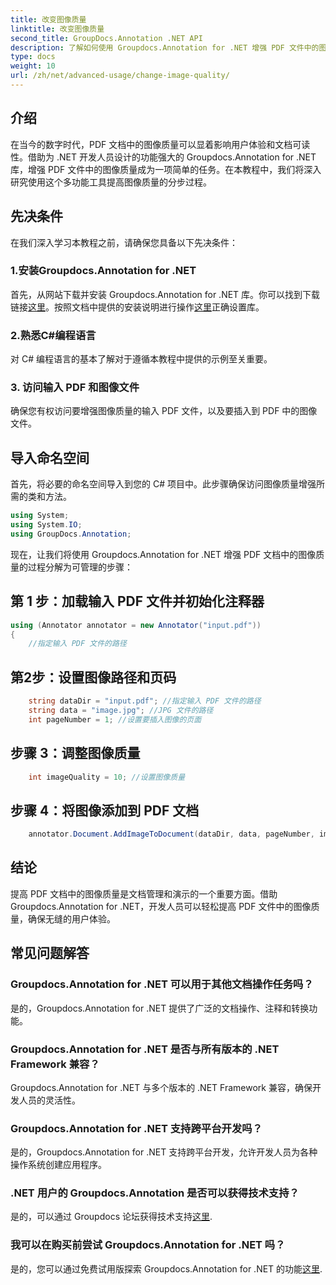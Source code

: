 ```yaml
---
title: 改变图像质量
linktitle: 改变图像质量
second_title: GroupDocs.Annotation .NET API
description: 了解如何使用 Groupdocs.Annotation for .NET 增强 PDF 文件中的图像质量。请遵循我们的分步指南。
type: docs
weight: 10
url: /zh/net/advanced-usage/change-image-quality/
---
```

## 介绍
在当今的数字时代，PDF 文档中的图像质量可以显着影响用户体验和文档可读性。借助为 .NET 开发人员设计的功能强大的 Groupdocs.Annotation for .NET 库，增强 PDF 文件中的图像质量成为一项简单的任务。在本教程中，我们将深入研究使用这个多功能工具提高图像质量的分步过程。
## 先决条件
在我们深入学习本教程之前，请确保您具备以下先决条件：
### 1.安装Groupdocs.Annotation for .NET
首先，从网站下载并安装 Groupdocs.Annotation for .NET 库。你可以找到下载链接[这里](https://releases.groupdocs.com/annotation/net/)。按照文档中提供的安装说明进行操作[这里](https://reference.groupdocs.com/annotation/net/)正确设置库。
### 2.熟悉C#编程语言
对 C# 编程语言的基本了解对于遵循本教程中提供的示例至关重要。
### 3. 访问输入 PDF 和图像文件
确保您有权访问要增强图像质量的输入 PDF 文件，以及要插入到 PDF 中的图像文件。

## 导入命名空间
首先，将必要的命名空间导入到您的 C# 项目中。此步骤确保访问图像质量增强所需的类和方法。

```csharp
using System;
using System.IO;
using GroupDocs.Annotation;
```

现在，让我们将使用 Groupdocs.Annotation for .NET 增强 PDF 文档中的图像质量的过程分解为可管理的步骤：
## 第 1 步：加载输入 PDF 文件并初始化注释器
```csharp
using (Annotator annotator = new Annotator("input.pdf"))
{
    //指定输入 PDF 文件的路径
```
## 第2步：设置图像路径和页码
```csharp
    string dataDir = "input.pdf"; //指定输入 PDF 文件的路径
    string data = "image.jpg"; //JPG 文件的路径
    int pageNumber = 1; //设置要插入图像的页面
```
## 步骤 3：调整图像质量
```csharp
    int imageQuality = 10; //设置图像质量
```
## 步骤 4：将图像添加到 PDF 文档
```csharp
    annotator.Document.AddImageToDocument(dataDir, data, pageNumber, imageQuality);
```

## 结论
提高 PDF 文档中的图像质量是文档管理和演示的一个重要方面。借助 Groupdocs.Annotation for .NET，开发人员可以轻松提高 PDF 文件中的图像质量，确保无缝的用户体验。
## 常见问题解答
### Groupdocs.Annotation for .NET 可以用于其他文档操作任务吗？
是的，Groupdocs.Annotation for .NET 提供了广泛的文档操作、注释和转换功能。
### Groupdocs.Annotation for .NET 是否与所有版本的 .NET Framework 兼容？
Groupdocs.Annotation for .NET 与多个版本的 .NET Framework 兼容，确保开发人员的灵活性。
### Groupdocs.Annotation for .NET 支持跨平台开发吗？
是的，Groupdocs.Annotation for .NET 支持跨平台开发，允许开发人员为各种操作系统创建应用程序。
### .NET 用户的 Groupdocs.Annotation 是否可以获得技术支持？
是的，可以通过 Groupdocs 论坛获得技术支持[这里](https://forum.groupdocs.com/c/annotation/10).
### 我可以在购买前尝试 Groupdocs.Annotation for .NET 吗？
是的，您可以通过免费试用版探索 Groupdocs.Annotation for .NET 的功能[这里](https://releases.groupdocs.com/).
